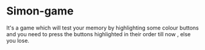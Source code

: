# Simon-game

It's a game which will test your memory by highlighting some colour buttons and you need to press the buttons highlighted in their order till now , else you lose.

